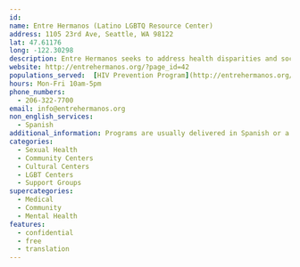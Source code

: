 ```yaml
---
id:
name: Entre Hermanos (Latino LGBTQ Resource Center)
address: 1105 23rd Ave, Seattle, WA 98122
lat: 47.61176
long: -122.30298
description: Entre Hermanos seeks to address health disparities and social injustices affecting the Latino LGBTQ community in a culturally appropriate environment through disease prevention, education, support services, advocacy and community building.
website: http://entrehermanos.org/?page_id=42
populations_served:  [HIV Prevention Program](http://entrehermanos.org/hiv-prevention/): Latino gay and bisexual men - [Medical Case Management Program](http://entrehermanos.org/hiv-prevention/): Latinos living with HIV - [Latina LBTQ Women's Program](http://entrehermanos.org/latina-lbtq-program/): Latina women who identify as lesbian, bisexual, transgender, queer or gender-fluid. Ages 18+
hours: Mon-Fri 10am-5pm
phone_numbers: 
  - 206-322-7700
email: info@entrehermanos.org
non_english_services: 
  - Spanish
additional_information: Programs are usually delivered in Spanish or a bilingual format, as well as in a culturally appropriate manner by members of the community.
categories:
  - Sexual Health
  - Community Centers
  - Cultural Centers
  - LGBT Centers
  - Support Groups
supercategories:
  - Medical
  - Community
  - Mental Health
features:
  - confidential
  - free
  - translation
---
```


